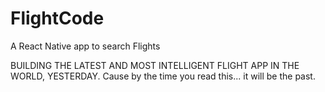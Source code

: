 # FlightCode
A React Native app to search Flights

BUILDING THE LATEST AND MOST INTELLIGENT FLIGHT APP IN THE WORLD, YESTERDAY.  Cause by the time you read this... it will be the past.
